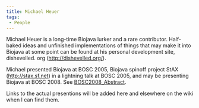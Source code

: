 ```yaml
---
title: Michael Heuer
tags:
 - People
---
```


Michael Heuer is a long-time Biojava lurker and a rare contributor.
Half-baked ideas and unfinished implementations of things that may make
it into Biojava at some point can be found at his personal development
site, dishevelled. org (http://dishevelled.org/).

Michael presented Biojava at BOSC 2005, Biojava spinoff project StAX
(http://stax.sf.net) in a lightning talk at BOSC 2005, and may be
presenting Biojava at BOSC 2008. See
[BOSC2008\_Abstract](BOSC2008_Abstract "wikilink").

Links to the actual presentions will be added here and elsewhere on the
wiki when I can find them.
